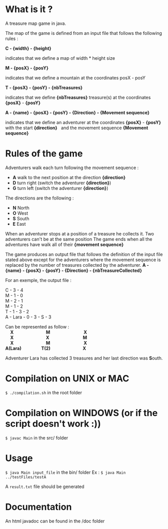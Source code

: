 # What is it ?
 A treasure map game in java.
 
 The map of the game is defined from an input file that follows the following rules : 
 
 **C - {width} - {height}**
  
   indicates that we define a map of width * height size
 
 **M - {posX}  - {posY}** 
	
   indicates that we define a mountain at the coordinates posX - posY

 **T - {posX}  - {posY} - {nbTreasures}**

   indicates that we define **{nbTreasures}** treasure(s) at the coordinates **{posX}** - **{posY}**  

 **A - {name}  - {posX} - {posY} - {Direction} - {Movement sequence}**
	
   indicates that we define an adventurer at the coordinates **{posX}** - **{posY}** with the start **{direction}**
   and the movement sequence **{Movement sequence}**
 
# Rules of the game
 Adventurers walk each turn following the movement sequence :

 - **A** walk to the next position at the direction **{direction}** 
 - **D** turn right (switch the adventurer **{direction}**)
 - **G** turn left (switch the adventurer **{direction}**)

 The directions are the following :
 
 - **N** North
 - **O** West
 - **S** South
 - **E** East

 When an adventurer stops at a position of a treasure he collects it.
 Two adventurers can't be at the same position 
 The game ends when all the adventures have walk all of their **{movement sequence}** 

 The game produces an output file that follows the definition of the input file stated above except for the adventurers
 where the movement sequence is replaced by the number of treasures collected by the adventurer. 
  **A - {name}  - {posX} - {posY} - {Direction} - {nbTreasureCollected}**
 
 For an exemple, the output file :

 C - 3 - 4 <br/>
 M - 1 - 0 <br/>
 M - 2 - 1 <br/>
 M - 1 - 2 <br/>
 T - 1 - 3 - 2 <br/>
 A - Lara - 0 - 3 - S - 3 <br/>

 Can be represented as follow : <br/>
 &nbsp;&nbsp;&nbsp;&nbsp;**X**&nbsp;&nbsp;&nbsp;&nbsp;&nbsp;&nbsp;&nbsp;&nbsp;&nbsp;&nbsp;&nbsp;&nbsp;&nbsp;&nbsp;&nbsp;&nbsp;&nbsp;&nbsp;&nbsp;&nbsp;&nbsp;&nbsp;&nbsp;&nbsp;&nbsp;&nbsp;**M**&nbsp;&nbsp;&nbsp;&nbsp;&nbsp;&nbsp;&nbsp;&nbsp;&nbsp;&nbsp;&nbsp;&nbsp;&nbsp;&nbsp;&nbsp;&nbsp;&nbsp;&nbsp;&nbsp;&nbsp;&nbsp;&nbsp;&nbsp;&nbsp;&nbsp;&nbsp;&nbsp;**X**<br/>
 &nbsp;&nbsp;&nbsp;&nbsp;**X**&nbsp;&nbsp;&nbsp;&nbsp;&nbsp;&nbsp;&nbsp;&nbsp;&nbsp;&nbsp;&nbsp;&nbsp;&nbsp;&nbsp;&nbsp;&nbsp;&nbsp;&nbsp;&nbsp;&nbsp;&nbsp;&nbsp;&nbsp;&nbsp;&nbsp;&nbsp;**X**&nbsp;&nbsp;&nbsp;&nbsp;&nbsp;&nbsp;&nbsp;&nbsp;&nbsp;&nbsp;&nbsp;&nbsp;&nbsp;&nbsp;&nbsp;&nbsp;&nbsp;&nbsp;&nbsp;&nbsp;&nbsp;&nbsp;&nbsp;&nbsp;&nbsp;&nbsp;&nbsp;**M**<br/>
 &nbsp;&nbsp;&nbsp;&nbsp;**X**&nbsp;&nbsp;&nbsp;&nbsp;&nbsp;&nbsp;&nbsp;&nbsp;&nbsp;&nbsp;&nbsp;&nbsp;&nbsp;&nbsp;&nbsp;&nbsp;&nbsp;&nbsp;&nbsp;&nbsp;&nbsp;&nbsp;&nbsp;&nbsp;&nbsp;&nbsp;**M**&nbsp;&nbsp;&nbsp;&nbsp;&nbsp;&nbsp;&nbsp;&nbsp;&nbsp;&nbsp;&nbsp;&nbsp;&nbsp;&nbsp;&nbsp;&nbsp;&nbsp;&nbsp;&nbsp;&nbsp;&nbsp;&nbsp;&nbsp;&nbsp;&nbsp;&nbsp;&nbsp;**X**<br/>
 **A(Lara)**&nbsp;&nbsp;&nbsp;&nbsp;&nbsp;&nbsp;&nbsp;&nbsp;&nbsp;&nbsp;&nbsp;&nbsp;&nbsp;&nbsp;&nbsp;&nbsp;**T(2)**&nbsp;&nbsp;&nbsp;&nbsp;&nbsp;&nbsp;&nbsp;&nbsp;&nbsp;&nbsp;&nbsp;&nbsp;&nbsp;&nbsp;&nbsp;&nbsp;&nbsp;&nbsp;&nbsp;&nbsp;&nbsp;&nbsp;&nbsp;&nbsp;&nbsp;&nbsp;**X**<br/>

Adventurer Lara has collected 3 treasures and her last direction was **S**outh.

# Compilation on UNIX or MAC
`$ ./compilation.sh` in the root folder

# Compilation on WINDOWS (or if the script doesn't work :))
`$ javac Main` in the src/ folder

# Usage
`$ java Main input_file` in the bin/ folder
   Ex : `$ java Main ../testFiles/testA`

A `result.txt` file should be generated

# Documentation 
An html javadoc can be found in the /doc folder

